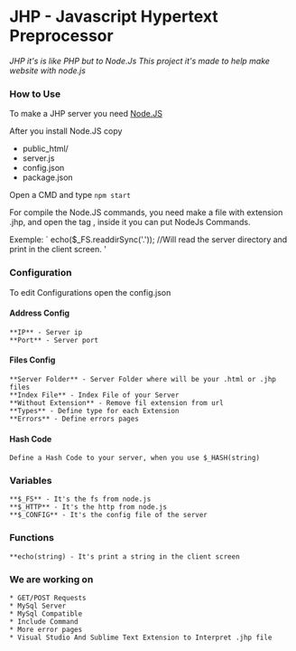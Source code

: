 # JHP - Javascript Hypertext Preprocessor
*JHP it's is like PHP but to Node.Js
This project it's made to help make website with node.js*

### How to Use 
To make a JHP server you need [Node.JS](https://nodejs.org/en/)

After you install Node.JS copy 
* public_html/
* server.js
* config.json
* package.json

Open a CMD and type `npm start`

For compile the Node.JS commands, you need make a file with extension .jhp, and open the tag <jhp>, inside it you can put NodeJs Commands.

Exemple:
`<jhp>
    echo($_FS.readdirSync('.')); //Will read the server directory and print in the client screen.
</jhp>'


### Configuration
To edit Configurations open the config.json

#### Address Config
    **IP** - Server ip
    **Port** - Server port
    
#### Files Config
    **Server Folder** - Server Folder where will be your .html or .jhp files
    **Index File** - Index File of your Server
    **Without Extension** - Remove fil extension from url
    **Types** - Define type for each Extension
    **Errors** - Define errors pages
    
#### Hash Code
    Define a Hash Code to your server, when you use $_HASH(string)
    
### Variables
    **$_FS** - It's the fs from node.js
    **$_HTTP** - It's the http from node.js
    **$_CONFIG** - It's the config file of the server
    
### Functions
    **echo(string) - It's print a string in the client screen
    
### We are working on
    * GET/POST Requests
    * MySql Server
    * MySql Compatible
    * Include Command
    * More error pages
    * Visual Studio And Sublime Text Extension to Interpret .jhp file
